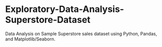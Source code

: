 # Exploratory-Data-Analysis-Superstore-Dataset
Data Analysis on Sample Superstore sales dataset using Python, Pandas, and Matplotlib/Seaborn.
